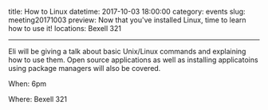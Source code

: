 title: How to Linux
datetime: 2017-10-03 18:00:00
category: events
slug: meeting20171003
preview: Now that you've installed Linux, time to learn how to use it!
locations: Bexell 321

---

Eli will be giving a talk about basic Unix/Linux commands and explaining 
how to use them. Open source applications as well as installing applicatoins
using package managers will also be covered.

When: 6pm

Where: Bexell 321
